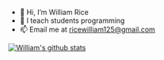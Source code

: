 - 👋 Hi, I’m William Rice
- 👀 I teach students programming
- 📫 Email me at ricewilliam125@gmail.com

<!---
wfrice/wfrice is a ✨ special ✨ repository because its `README.md` (this file) appears on your GitHub profile.
You can click the Preview link to take a look at your changes.
--->
[![William's github stats](https://github-readme-stats.vercel.app/api?username=wfrice)](https://github.com/wrice)
